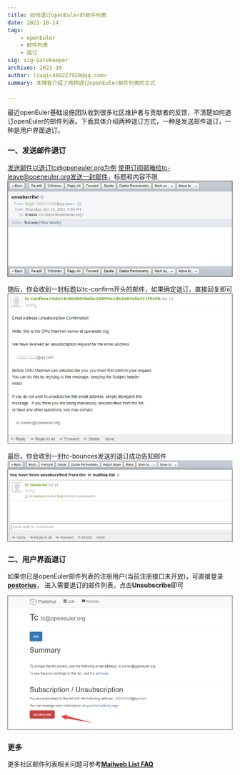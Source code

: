 ```yaml
---  
title: 如何退订openEuler的邮件列表  
date: 2021-10-14  
tags:   
    - openEuler  
    - 邮件列表  
    - 退订  
sig: sig-Gatekeeper  
archives: 2021-10  
author: liuqi<469227928@qq.com>
summary: 本博客介绍了两种退订openEuler邮件列表的方式 

---  
```

最近openEuler基础设施团队收到很多社区维护者与贡献者的反馈，不清楚如何退订openEuler的邮件列表。下面具体介绍两种退订方式，一种是发送邮件退订，一种是用户界面退订。
  
### 一、发送邮件退订
发送邮件以退订tc@openeuler.org为例
使用订阅邮箱给tc-leave@openeuler.org发送一封邮件，标题和内容不限
<img src='./2021-10-14-unsubscribe-maling-list-02.png' width=750 alt='发送退订邮件'>

随后，你会收到一封标题以tc-confirm开头的邮件，如果确定退订，直接回复即可
<img src='./2021-10-14-unsubscribe-maling-list-03.png' width=750 alt='退订确认'>

最后，你会收到一封tc-bounces发送的退订成功告知邮件
<img src='./2021-10-14-unsubscribe-maling-list-04.png' width=750 alt='退订成功'>

### 二、用户界面退订
如果你已是openEuler邮件列表的注册用户(当前注册接口未开放)，可直接登录[**postorius**](https://mailweb.openeuler.org/postorius/lists/)，
进入需要退订的邮件列表，点击**Unsubscribe**即可

<img src='./2021-10-14-unsubscribe-maling-list-01.png' width=750 alt='Web UI退订'>

### 更多
更多社区邮件列表相关问题可参考[**Mailweb List FAQ**](https://osinfra.cn/faq/mailinglist.html)
